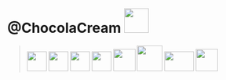 # @ChocolaCream <kbd><img height="50px" width="50px" src="https://avatars.githubusercontent.com/u/118497274?s=96&v=4"></kbd>

> <img height="40px" width="40px" src="https://upload.wikimedia.org/wikipedia/commons/thumb/6/6a/JavaScript-logo.png/600px-JavaScript-logo.png?20120221235433"> <img height="40px" width="40px" src="https://upload.wikimedia.org/wikipedia/commons/thumb/6/62/CSS3_logo.svg/1024px-CSS3_logo.svg.png"> <img height="40px" width="40px" src="https://upload.wikimedia.org/wikipedia/commons/thumb/3/38/HTML5_Badge.svg/1024px-HTML5_Badge.svg.png">
> <img height="40px" width="40px" src="https://upload.wikimedia.org/wikipedia/commons/thumb/archive/c/c3/20220821153136%21Python-logo-notext.svg/120px-Python-logo-notext.svg.png"> <img height="45px" width="45px" src="https://upload.wikimedia.org/wikipedia/commons/thumb/archive/3/35/20220802133510%21The_C_Programming_Language_logo.svg/120px-The_C_Programming_Language_logo.svg.png"> <img height="52px" width="52px" src="https://cdn.iconscout.com/icon/free/png-256/java-59-1174952.png">
> <img height="40px" width="60px" src="https://www.mysql.com/common/logos/logo-mysql-170x115.png"> <img height="45px" width="45px" src="http://mongodb-js.github.io/leaf/mongodb-leaf_512x512.png">







<!---
ChocolaCream/ChocolaCream is a ✨ special ✨ repository because its `README.md` (this file) appears on your GitHub profile.
You can click the Preview link to take a look at your changes.
--->
